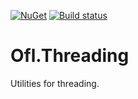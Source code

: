 [![NuGet](https://img.shields.io/nuget/v/Ofl.Threading.svg)](https://www.nuget.org/packages/Ofl.Threading/)
[![Build status](https://ci.appveyor.com/api/projects/status/1kyrqlo01mjrrpwn?svg=true)](https://ci.appveyor.com/project/OneFrameLink/ofl-threading)

# Ofl.Threading
Utilities for threading.
